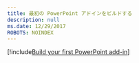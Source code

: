 ```yaml
---
title: 最初の PowerPoint アドインをビルドする
description: null
ms.date: 12/29/2017
ROBOTS: NOINDEX
---
```


[!include[Build your first PowerPoint add-in](../includes/file-get-started-powerpoint.md)]